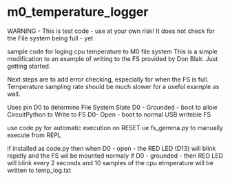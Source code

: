 # m0_temperature_logger

WARNING - This is test code - use at your own risk!
It does not check for the File system being full - yet

sample code for loging cpu temperature to M0 file system
This is a simple modification to an example of writing to the FS provided by Don Blalr.
Just getting started.

Next steps are to add error checking, especially for when the FS is full.
Temperature sampling rate should be much slower for a useful example as well.


Uses pin D0 to determine File System State
D0 - Grounded - boot to allow CircuitPython to Write to FS
D0- Open - boot to normal USB writeble FS

use code.py for automatic execution on RESET 
ue fs_gemma.py to manually execute from REPL

if installed as code.py 
then when D0 - open - the RED LED (D13) will blink rapidly and the FS wil be mounted normaly
if D0 - grounded - then RED LED will blink every 2 seconds and 10 samples of the cpu etmperature will be written to temp_log.txt
